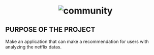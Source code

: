 <h1 align="center">
  <img src="https://raw.githubusercontent.com/AshNumpy/Netflix-Recommendation-Data-Science-Project/main/netflix.jpg" alt="community" />
</h1>

## PURPOSE OF THE PROJECT
Make an application that can make a recommendation for users with analyzing the netflix datas.
